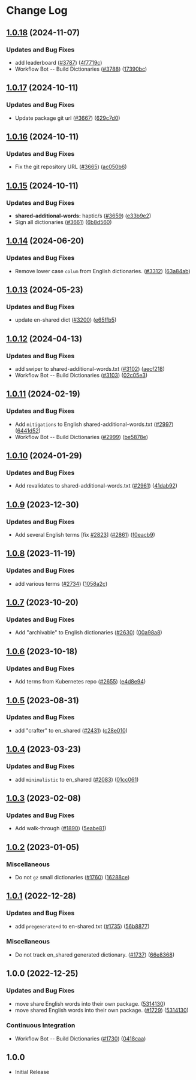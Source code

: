 # Change Log

## [1.0.18](https://github.com/streetsidesoftware/cspell-dicts/compare/@cspell/dict-en-shared@1.0.17...@cspell/dict-en-shared@1.0.18) (2024-11-07)


### Updates and Bug Fixes

* add leaderboard ([#3787](https://github.com/streetsidesoftware/cspell-dicts/issues/3787)) ([4f7719c](https://github.com/streetsidesoftware/cspell-dicts/commit/4f7719c7d05c89b5940e8411f6a0f73bb6940f67))
* Workflow Bot -- Build Dictionaries ([#3788](https://github.com/streetsidesoftware/cspell-dicts/issues/3788)) ([17390bc](https://github.com/streetsidesoftware/cspell-dicts/commit/17390bcd6d457603eddaf62d506a4a2f0f8ae482))

## [1.0.17](https://github.com/streetsidesoftware/cspell-dicts/compare/@cspell/dict-en-shared@1.0.16...@cspell/dict-en-shared@1.0.17) (2024-10-11)


### Updates and Bug Fixes

* Update package git url ([#3667](https://github.com/streetsidesoftware/cspell-dicts/issues/3667)) ([629c7d0](https://github.com/streetsidesoftware/cspell-dicts/commit/629c7d0a5e1bacad1d3874b1f8372edc3494ef97))

## [1.0.16](https://github.com/streetsidesoftware/cspell-dicts/compare/@cspell/dict-en-shared@1.0.15...@cspell/dict-en-shared@1.0.16) (2024-10-11)


### Updates and Bug Fixes

* Fix the git repository URL ([#3665](https://github.com/streetsidesoftware/cspell-dicts/issues/3665)) ([ac050b6](https://github.com/streetsidesoftware/cspell-dicts/commit/ac050b697d57820109995e92fac5ccc32ced1723))

## [1.0.15](https://github.com/streetsidesoftware/cspell-dicts/compare/@cspell/dict-en-shared@1.0.14...@cspell/dict-en-shared@1.0.15) (2024-10-11)


### Updates and Bug Fixes

* **shared-additional-words:** haptic/s ([#3659](https://github.com/streetsidesoftware/cspell-dicts/issues/3659)) ([e33b9e2](https://github.com/streetsidesoftware/cspell-dicts/commit/e33b9e2948825e138b443fa4f5989c5c2f5082da))
* Sign all dictionaries ([#3661](https://github.com/streetsidesoftware/cspell-dicts/issues/3661)) ([6b8d560](https://github.com/streetsidesoftware/cspell-dicts/commit/6b8d560cf51a593458ce42bca415859f872cfc97))

## [1.0.14](https://github.com/streetsidesoftware/cspell-dicts/compare/@cspell/dict-en-shared@1.0.13...@cspell/dict-en-shared@1.0.14) (2024-06-20)


### Updates and Bug Fixes

* Remove lower case `colum` from English dictionaries. ([#3312](https://github.com/streetsidesoftware/cspell-dicts/issues/3312)) ([63a84ab](https://github.com/streetsidesoftware/cspell-dicts/commit/63a84abee92c461a9fb495d5a0060adc0fdee1a3))

<!--- cspell:ignore colum --->

## [1.0.13](https://github.com/streetsidesoftware/cspell-dicts/compare/@cspell/dict-en-shared@1.0.12...@cspell/dict-en-shared@1.0.13) (2024-05-23)


### Updates and Bug Fixes

* update en-shared dict ([#3200](https://github.com/streetsidesoftware/cspell-dicts/issues/3200)) ([e65ffb5](https://github.com/streetsidesoftware/cspell-dicts/commit/e65ffb5b166d2b4ca22e32aaead59934acbc1e43))

## [1.0.12](https://github.com/streetsidesoftware/cspell-dicts/compare/@cspell/dict-en-shared@1.0.11...@cspell/dict-en-shared@1.0.12) (2024-04-13)


### Updates and Bug Fixes

* add swiper to shared-additional-words.txt ([#3102](https://github.com/streetsidesoftware/cspell-dicts/issues/3102)) ([aecf218](https://github.com/streetsidesoftware/cspell-dicts/commit/aecf2187904095d03e783d4d95da393d98b62dbb))
* Workflow Bot -- Build Dictionaries ([#3103](https://github.com/streetsidesoftware/cspell-dicts/issues/3103)) ([02c05e3](https://github.com/streetsidesoftware/cspell-dicts/commit/02c05e392198f3ac0b1cd9132d37b0c147405632))

## [1.0.11](https://github.com/streetsidesoftware/cspell-dicts/compare/@cspell/dict-en-shared@1.0.10...@cspell/dict-en-shared@1.0.11) (2024-02-19)


### Updates and Bug Fixes

* Add `mitigations` to English shared-additional-words.txt ([#2997](https://github.com/streetsidesoftware/cspell-dicts/issues/2997)) ([6441d52](https://github.com/streetsidesoftware/cspell-dicts/commit/6441d5276c86289b700b47e3e36d8dddd07caef2))
* Workflow Bot -- Build Dictionaries ([#2999](https://github.com/streetsidesoftware/cspell-dicts/issues/2999)) ([be5878e](https://github.com/streetsidesoftware/cspell-dicts/commit/be5878ec21728dfc833917959e549b93d9d0e9b1))

## [1.0.10](https://github.com/streetsidesoftware/cspell-dicts/compare/@cspell/dict-en-shared@1.0.9...@cspell/dict-en-shared@1.0.10) (2024-01-29)


### Updates and Bug Fixes

* Add revalidates to shared-additional-words.txt ([#2961](https://github.com/streetsidesoftware/cspell-dicts/issues/2961)) ([41dab92](https://github.com/streetsidesoftware/cspell-dicts/commit/41dab928bd868c906df2e1300174c895e83fa0d0))

## [1.0.9](https://github.com/streetsidesoftware/cspell-dicts/compare/@cspell/dict-en-shared@1.0.8...@cspell/dict-en-shared@1.0.9) (2023-12-30)


### Updates and Bug Fixes

* Add several English terms [fix [#2823](https://github.com/streetsidesoftware/cspell-dicts/issues/2823)] ([#2861](https://github.com/streetsidesoftware/cspell-dicts/issues/2861)) ([f0eacb9](https://github.com/streetsidesoftware/cspell-dicts/commit/f0eacb9792fa565e3b976ca3ab19584ad5970d7f))

## [1.0.8](https://github.com/streetsidesoftware/cspell-dicts/compare/@cspell/dict-en-shared@1.0.7...@cspell/dict-en-shared@1.0.8) (2023-11-19)


### Updates and Bug Fixes

* add various terms ([#2734](https://github.com/streetsidesoftware/cspell-dicts/issues/2734)) ([1058a2c](https://github.com/streetsidesoftware/cspell-dicts/commit/1058a2c5a53bd9aa72958943062d4d454678c2f5))

## [1.0.7](https://github.com/streetsidesoftware/cspell-dicts/compare/@cspell/dict-en-shared@1.0.6...@cspell/dict-en-shared@1.0.7) (2023-10-20)


### Updates and Bug Fixes

* Add "archivable" to English dictionaries ([#2630](https://github.com/streetsidesoftware/cspell-dicts/issues/2630)) ([00a98a8](https://github.com/streetsidesoftware/cspell-dicts/commit/00a98a8dfd6dbbe0b8bc31f8d4aeca6186706229))

## [1.0.6](https://github.com/streetsidesoftware/cspell-dicts/compare/@cspell/dict-en-shared@1.0.5...@cspell/dict-en-shared@1.0.6) (2023-10-18)


### Updates and Bug Fixes

* Add terms from Kubernetes repo ([#2655](https://github.com/streetsidesoftware/cspell-dicts/issues/2655)) ([e4d8e94](https://github.com/streetsidesoftware/cspell-dicts/commit/e4d8e9434efb4610adebee086b9ba78379b05bc0))

## [1.0.5](https://github.com/streetsidesoftware/cspell-dicts/compare/@cspell/dict-en-shared@1.0.4...@cspell/dict-en-shared@1.0.5) (2023-08-31)


### Updates and Bug Fixes

* add "crafter" to en_shared ([#2431](https://github.com/streetsidesoftware/cspell-dicts/issues/2431)) ([c28e010](https://github.com/streetsidesoftware/cspell-dicts/commit/c28e010bc17b21cc687b80d6da978934281f91f4))

## [1.0.4](https://github.com/streetsidesoftware/cspell-dicts/compare/@cspell/dict-en-shared@1.0.3...@cspell/dict-en-shared@1.0.4) (2023-03-23)


### Updates and Bug Fixes

* add `minimalistic` to en_shared ([#2083](https://github.com/streetsidesoftware/cspell-dicts/issues/2083)) ([01cc061](https://github.com/streetsidesoftware/cspell-dicts/commit/01cc061702b30d8eba01a9d59b362448e5088afa))

## [1.0.3](https://github.com/streetsidesoftware/cspell-dicts/compare/@cspell/dict-en-shared@1.0.2...@cspell/dict-en-shared@1.0.3) (2023-02-08)


### Updates and Bug Fixes

* Add walk-through ([#1890](https://github.com/streetsidesoftware/cspell-dicts/issues/1890)) ([5eabe81](https://github.com/streetsidesoftware/cspell-dicts/commit/5eabe8138da6bcb5f0865ab6afa56a4da4b21894))

## [1.0.2](https://github.com/streetsidesoftware/cspell-dicts/compare/@cspell/dict-en-shared@1.0.1...@cspell/dict-en-shared@1.0.2) (2023-01-05)


### Miscellaneous

* Do not `gz` small dictionaries ([#1760](https://github.com/streetsidesoftware/cspell-dicts/issues/1760)) ([16288ce](https://github.com/streetsidesoftware/cspell-dicts/commit/16288ced75b3cc640558a983875ed2b2de2b5703))

## [1.0.1](https://github.com/streetsidesoftware/cspell-dicts/compare/@cspell/dict-en-shared@1.0.0...@cspell/dict-en-shared@1.0.1) (2022-12-28)


### Updates and Bug Fixes

* add `pregenerate+d` to en-shared.txt ([#1735](https://github.com/streetsidesoftware/cspell-dicts/issues/1735)) ([56b8877](https://github.com/streetsidesoftware/cspell-dicts/commit/56b8877ba0ac387221a40ada09e0b1659f242dbd))


### Miscellaneous

* Do not track en_shared generated dictionary. ([#1737](https://github.com/streetsidesoftware/cspell-dicts/issues/1737)) ([66e8368](https://github.com/streetsidesoftware/cspell-dicts/commit/66e8368bccec6d3c50b3d720e8d21591d3b47275))

## 1.0.0 (2022-12-25)


### Updates and Bug Fixes

* move share English words into their own package. ([5314130](https://github.com/streetsidesoftware/cspell-dicts/commit/5314130b5b8d11942e8923f5462ba8d55b245bed))
* move shared English words into their own package. ([#1729](https://github.com/streetsidesoftware/cspell-dicts/issues/1729)) ([5314130](https://github.com/streetsidesoftware/cspell-dicts/commit/5314130b5b8d11942e8923f5462ba8d55b245bed))


### Continuous Integration

* Workflow Bot -- Build Dictionaries ([#1730](https://github.com/streetsidesoftware/cspell-dicts/issues/1730)) ([0418caa](https://github.com/streetsidesoftware/cspell-dicts/commit/0418caa921acb7da39e2671e9edca52445fd4dd7))

## 1.0.0

- Initial Release
